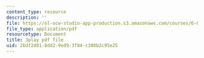 ```yaml
---
content_type: resource
description: ''
file: https://ol-ocw-studio-app-production.s3.amazonaws.com/courses/6-046j-design-and-analysis-of-algorithms-spring-2015/2bdf2d018dd29ed93f84c300b2c95e25_z0lJ2k0sl1g.pdf
file_type: application/pdf
resourcetype: Document
title: 3play pdf file
uid: 2bdf2d01-8dd2-9ed9-3f84-c300b2c95e25
---
```

